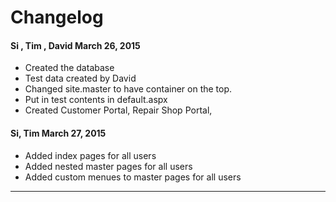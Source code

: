 # Changelog

#### Si , Tim , David March 26, 2015

- Created the database
- Test data created by David
- Changed site.master to have container on the top. 
- Put in test contents in default.aspx
- Created Customer Portal, Repair Shop Portal, 

#### Si, Tim March 27, 2015

- Added index pages for all users 
- Added nested master pages for all users
- Added custom menues to master pages for all users

----
